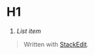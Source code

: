 

# H1

 1. *List item*

> Written with [StackEdit](https://stackedit.io/).
<!--stackedit_data:
eyJkaXNjdXNzaW9ucyI6eyJQNkVhSFRXMmxJcGVzVFpsIjp7In
RleHQiOiJMaXN0IGl0ZW0iLCJzdGFydCI6NDksImVuZCI6NTh9
fSwiY29tbWVudHMiOnsic041YVNMVVF1ZzhxeUg3TiI6eyJkaX
NjdXNzaW9uSWQiOiJQNkVhSFRXMmxJcGVzVFpsIiwic3ViIjoi
Z2g6NzY4MDA3OSIsInRleHQiOiJjb21tZW50YWlyZSIsImNyZW
F0ZWQiOjE1MzczNjk4NjE1NTl9fSwiaGlzdG9yeSI6WzEzMjEz
MDk5NzAsMTc5ODg0ODMwXX0=
-->